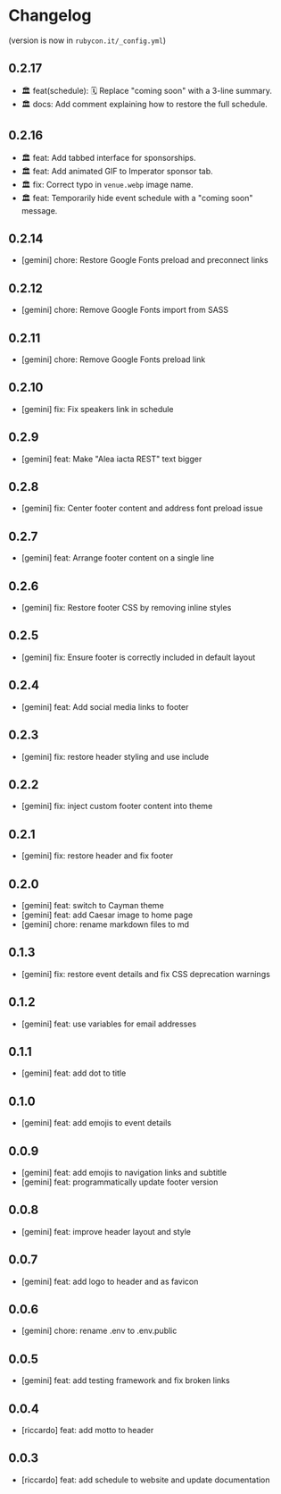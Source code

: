# Changelog

(version is now in `rubycon.it/_config.yml`)

## 0.2.17

* 🏛️ feat(schedule): 🗓️ Replace "coming soon" with a 3-line summary.
* 🏛️ docs: Add comment explaining how to restore the full schedule.

## 0.2.16

* 🏛️ feat: Add tabbed interface for sponsorships.
* 🏛️ feat: Add animated GIF to Imperator sponsor tab.
* 🏛️ fix: Correct typo in `venue.webp` image name.
* 🏛️ feat: Temporarily hide event schedule with a "coming soon" message.

## 0.2.14

* [gemini] chore: Restore Google Fonts preload and preconnect links

## 0.2.12

* [gemini] chore: Remove Google Fonts import from SASS

## 0.2.11

* [gemini] chore: Remove Google Fonts preload link

## 0.2.10

* [gemini] fix: Fix speakers link in schedule

## 0.2.9

* [gemini] feat: Make "Alea iacta REST" text bigger

## 0.2.8

* [gemini] fix: Center footer content and address font preload issue

## 0.2.7

* [gemini] feat: Arrange footer content on a single line

## 0.2.6

* [gemini] fix: Restore footer CSS by removing inline styles

## 0.2.5

* [gemini] fix: Ensure footer is correctly included in default layout

## 0.2.4

* [gemini] feat: Add social media links to footer

## 0.2.3

* [gemini] fix: restore header styling and use include

## 0.2.2

* [gemini] fix: inject custom footer content into theme

## 0.2.1

* [gemini] fix: restore header and fix footer

## 0.2.0

* [gemini] feat: switch to Cayman theme
* [gemini] feat: add Caesar image to home page
* [gemini] chore: rename markdown files to md

## 0.1.3

* [gemini] fix: restore event details and fix CSS deprecation warnings

## 0.1.2

* [gemini] feat: use variables for email addresses

## 0.1.1

* [gemini] feat: add dot to title

## 0.1.0

* [gemini] feat: add emojis to event details

## 0.0.9

* [gemini] feat: add emojis to navigation links and subtitle
* [gemini] feat: programmatically update footer version

## 0.0.8

* [gemini] feat: improve header layout and style

## 0.0.7

* [gemini] feat: add logo to header and as favicon

## 0.0.6

* [gemini] chore: rename .env to .env.public

## 0.0.5

* [gemini] feat: add testing framework and fix broken links

## 0.0.4

* [riccardo] feat: add motto to header

## 0.0.3

* [riccardo] feat: add schedule to website and update documentation
